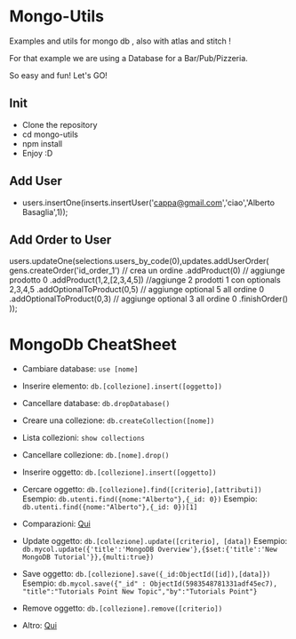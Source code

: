 # Mongo-Utils

Examples and utils for mongo db , also with atlas and stitch !

For that example we are using a Database for a Bar/Pub/Pizzeria.

So easy and fun! Let's GO!

## Init

 - Clone the repository
 - cd mongo-utils
 - npm install
 - Enjoy :D


## Add User 

 - users.insertOne(inserts.insertUser('cappa@gmail.com','ciao','Alberto Basaglia',1));

## Add Order to User

users.updateOne(selections.users_by_code(0),updates.addUserOrder(
    gens.createOrder('id_order_1')  // crea un ordine
    .addProduct(0)  // aggiunge prodotto 0
    .addProduct(1,2,[2,3,4,5])    //aggiunge 2 prodotti 1 con optionals 2,3,4,5
    .addOptionalToProduct(0,5)    // aggiunge optional 5 all ordine 0
    .addOptionalToProduct(0,3)    // aggiunge optional 3 all ordine 0 
    .finishOrder()
));



# MongoDb CheatSheet

- Cambiare database: `use [nome]`

- Inserire elemento: `db.[collezione].insert([oggetto])`

- Cancellare database: `db.dropDatabase()`

- Creare una collezione: `db.createCollection([nome])`

- Lista collezioni: `show collections`

- Cancellare collezione: `db.[nome].drop()`

- Inserire oggetto: `db.[collezione].insert([oggetto])`

- Cercare oggetto: `db.[collezione].find([criterio],[attributi])`
    Esempio: `db.utenti.find({nome:"Alberto"},{_id: 0})`
    Esempio: `db.utenti.find({nome:"Alberto"},{_id: 0})[1]`

- Comparazioni: [Qui](https://www.tutorialspoint.com/mongodb/mongodb_query_document.htm)

- Update oggetto: `db.[collezione].update([criterio], [data])`
    Esempio: `db.mycol.update({'title':'MongoDB Overview'},{$set:{'title':'New MongoDB Tutorial'}},{multi:true})`

- Save oggetto: `db.[collezione].save({_id:ObjectId([id]),[data]})`
    Esempio: `db.mycol.save({"_id" : ObjectId(5983548781331adf45ec7), "title":"Tutorials Point New Topic","by":"Tutorials Point"}`

- Remove oggetto: `db.[collezione].remove([criterio])`

- Altro: [Qui](https://www.tutorialspoint.com/mongodb/)
